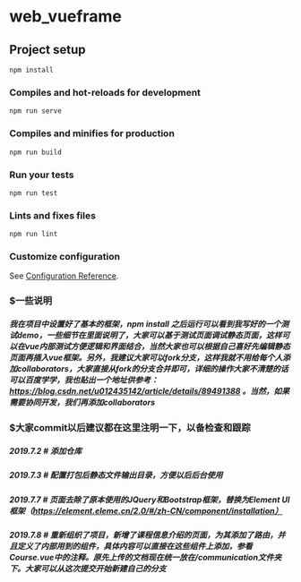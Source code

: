 # web_vueframe

## Project setup
```
npm install
```

### Compiles and hot-reloads for development
```
npm run serve
```

### Compiles and minifies for production
```
npm run build
```

### Run your tests
```
npm run test
```

### Lints and fixes files
```
npm run lint
```

### Customize configuration
See [Configuration Reference](https://cli.vuejs.org/config/).
### $一些说明
##### 我在项目中设置好了基本的框架，npm install 之后运行可以看到我写好的一个测试demo，一些细节在里面说明了，大家可以基于测试页面调试静态页面，这样可以在vue内部测试方便逻辑和界面结合，当然大家也可以根据自己喜好先编辑静态页面再插入vue框架。另外，我建议大家可以fork分支，这样我就不用给每个人添加collaborators，大家直接从fork的分支合并即可，详细的操作大家不清楚的话可以百度学学，我也贴出一个地址供参考：https://blog.csdn.net/u012435142/article/details/89491388 。当然，如果需要协同开发，我们再添加collaborators

### $大家commit以后建议都在这里注明一下，以备检查和跟踪
##### 2019.7.2 # 添加仓库
##### 2019.7.3 # 配置打包后静态文件输出目录，方便以后后台使用
##### 2019.7.7 # 页面去除了原本使用的JQuery和Bootstrap框架，替换为Element UI框架（https://element.eleme.cn/2.0/#/zh-CN/component/installation）
##### 2019.7.8 # 重新组织了项目，新增了课程信息介绍的页面，为其添加了路由，并且定义了内部用到的组件，具体内容可以直接在这些组件上添加，参看Course.vue中的注释。原先上传的文档现在统一放在/communication文件夹下。大家可以从这次提交开始新建自己的分支
